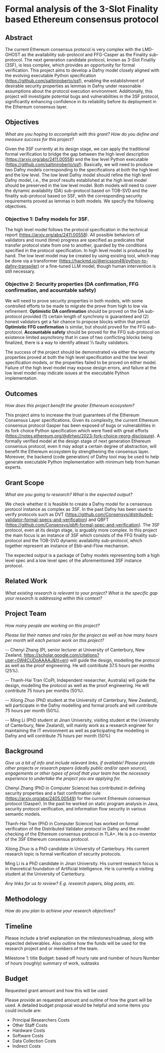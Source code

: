 # Formal analysis of the 3-Slot Finality based Ethereum consensus protocol
## Abstract

The current Ethereum consensus protocol is very complex with the LMD-GHOST as the availability sub-protocol and FFG-Casper as the Finality sub-protocol. The next generation candidate protocol, known as 3-Slot Finality (3SF), is less complex, which provides an opportunity for formal verification. This project aims to develop a Dafny model closely aligned with the evolving executable Python specification (https://github.com/saltiniroberto/ssf), enabling the establishment of desirable security properties as lemmas in Dafny under reasonable assumptions about the protocol execution environment. Additionally, this project will investigate potential bugs and vulnerabilities in the 3SF protocol, significantly enhancing confidence in its reliability before its deployment in the Ethereum consensus layer.

## Objectives

*What are you hoping to accomplish with this grant? How do you define and measure success for this project?*

Given the 3SF currently at its design stage, we can apply the traditional formal verification to bridge the gap between the high level description (https://arxiv.org/abs/2411.00558) and the low level Python executable (https://github.com/saltiniroberto/ssf). Basically, we will need to produce two Dafny models corresponding to the specifications at both the high level and the low level. The low level Dafny model should refine the high level Dafny model, i.e., the proof results established at the high level model should be preserved in the low level model. Both models will need to cover the dynamic availability (DA) sub-protocol based on TOB-SVD and the finality sub-protocol based on SSF, with the corresponding security requirements proved as lemmas in both models. We specify the following objectives.

### Objective 1: Dafny models for 3SF.
The high level model follows the protocol specification in the technical report (https://arxiv.org/abs/2411.00558). All possible behaviors of validators and round (time) progress are specified as predicates that transfer protocol state from one to another, guarded by the conditions specified in the protocol specification. In high level model is produced by hand. The low level model may be created by using existing tool, which may be done via a transformer (https://hackmd.io/@ericsson49/python-to-dafny-transpiler) or a fine-tuned LLM model, though human intervention is still necessary.

### Objective 2: Security properties (DA confirmation, FFG confirmation, and acountable safety)
We will need to prove security properties in both models, with some controlled efforts to be made to migrate the prove from high to low via refinement. **Optimistic DA confirmation** should be proved on the DA sub-protocol provided (1) certain length of synchrony is guaranteed and (2) honest validators get a fair chance to propose blocks within that period. **Optimistic FFG confirmation** is similar, but should proved for the FFG sub-protocol. **Accountable safety** should be proved for the FFG sub-protocol on existence limited asynchrony that in case of two conflicting blocks being finalized, there is a way to identify atleast 1⁄3 faulty validators.

The success of the project should be demonstrated via either the security properties proved at both the high level specification and the low level specification models, or the properties failed to be proved on either model. Failure of the high level model may expose design errors, and failure at the low level model may indicate issues at the executable Python implementation.

## Outcomes

*How does this project benefit the greater Ethereum ecosystem?*

This project aims to increase the trust guarantees of the Ethereum Consensus Layer specifications. Given its complexity, the current Ethereum consensus protocol Gasper has been exposed of bugs or vulnerabilities in its fork choice Python specification which were fixed with great efforts (https://notes.ethereum.org/@djrtwo/2023-fork-choice-reorg-disclosure). A formally verified model at the design stage of next generation Ethereum consensus protocol, even it may adopt a certain degree of abstraction, will benefit the Ethereum ecosystem by strengthening the consensus layer. Moreover, the backend (code generation) of Dafny tool may be used to help generate executable Python implementation with minimum help from human experts.

## Grant Scope

*What are you going to research? What is the expected output?*

We check whether it is feasible to create a Dafny model for a censensus protocol instance as complex as 3SF. In the past Dafny has been used to verify protocols such as DVT (https://github.com/Consensys/distributed-validator-formal-specs-and-verification) and QBFT (https://github.com/Consensys/qbft-formal-spec-and-verification). The 3SF protocol, even at its design stage, is arguably more complex. In this project the main focus is an instance of 3SF which consists of the FFG finality sub-protocol and the TOB-SVD dynamic availability sub-protocol, which together represent an instance of Ebb-and-Flow mechanism.

The expected output is a package of Dafny models representing both a high level spec and a low level spec of the aforementioned 3SF instance protocol.

## Related Work

*What existing research is relevant to your project?
What is the specific gap your research is addressing within this context?*

## Project Team

*How many people are working on this project?*

*Please list their names and roles for the project as well as how many hours per month will each person work on this project?*

-- Chenyi Zhang (PI, senior lecturer at University of Canterbury, New Zealand, https://scholar.google.com/citations?user=0W4CUDoAAAAJ&hl=en) will guide the design, modelling the protocol as well as the proof engineering. He will contribute 37.5 hours per months (25%).

-- Thanh-Hai Tran (CoPI, Independent researcher, Australia) will guide the design, modelling the protocol as well as the proof engineering. He will contribute 75 hours per months (50%).

-- Xilong Zhuo (PhD student at the University of Canterbury, New Zealand), will participate in the Dafny modelling and formal proofs and will contribute 75 hours per month (50%).

-- Ming Li (PhD student at Jinan University, visiting student at the University of Canterbury, New Zealand), will mainly work as a research engineer for maintaining the IT environment as well as participating the modelling in Dafny and will contribute 75 hours per month (50%)

## Background

*Give us a bit of info and include relevant links, if available! Please provide other projects or research papers (ideally public and/or open source), engagements or other types of proof that your team has the necessary experience to undertake the project you are applying for.*

Chenyi Zhang (PhD in Computer Science) has contributed in defining security properties and a fast confirmation rule (https://arxiv.org/abs/2405.00549) for the current Ethereum consensus protocol (Gasper). In the past he worked on static program analysis in Java, security protocol verification, and information flow security in various semantic models.

Thanh-Hai Tran (PhD in Computer Science) has worked on formal verification of the Distributed Validator protocol in Dafny and the model checking of the Ethereum consensus protocol in TLA+. He is a co-inventor of the 3SF Ethereum consensus protocol.

Xilong Zhuo is a PhD candidate in University of Canterbury. His current research topic is formal verification of security protocols.

Ming Li is a PhD candidate in Jinan University. His current research focus is in theoretical foundation of Artificial Intelligence. He is currently a visiting student at the University of Canterbury.

*Any links for us to review? E.g. research papers, blog posts, etc.*

## Methodology

*How do you plan to achieve your research objectives?*



## Timeline

Please include a brief explanation on the milestones/roadmap, along with expected deliverables. Also outline how the funds will be used for the research project and or members of the team.

Milestone 1: title
Budget: based off hourly rate and number of hours
Number of hours (roughly)
summary of work, subtasks

## Budget

Requested grant amount and how this will be used

Please provide an requested amount and outline of how the grant will be used. A detailed budget proposal would be helpful and some items you could include are:

- Principal Researchers Costs
- Other Staff Costs
- Hardware Costs
- Software Costs
- Data Collection Costs
- Indirect Costs
